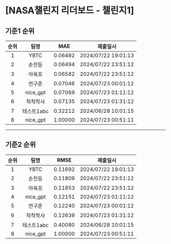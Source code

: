 # [NASA챌린지 리더보드 - 챌린지1]
## 기준1 순위
| 순위 | 팀명 | MAE | 제출일시 |
|:----:|:----:|:-----:|:----:|
| 1 | YBTC | 0.06482 | 2024/07/22 19:01:13 |
| 2 | 손전등 | 0.06494 | 2024/07/22 23:51:12 |
| 3 | 아육프 | 0.06582 | 2024/07/22 23:51:12 |
| 4 | 연구준 | 0.07046 | 2024/07/23 00:01:12 |
| 5 | nice_gpt | 0.07069 | 2024/07/23 01:11:12 |
| 6 | 척척학사 | 0.07135 | 2024/07/23 01:31:12 |
| 7 | 테스트1abc | 0.32212 | 2024/06/28 10:01:15 |
| 8 | nice_gpt | 1.00000 | 2024/07/23 00:51:11 |
___
## 기준2 순위
| 순위 | 팀명 | RMSE | 제출일시 |
|:----:|:----:|:-----:|:----:|
| 1 | YBTC | 0.11692 | 2024/07/22 19:01:13 |
| 2 | 손전등 | 0.11809 | 2024/07/22 23:51:12 |
| 3 | 아육프 | 0.11853 | 2024/07/22 23:51:12 |
| 4 | nice_gpt | 0.12151 | 2024/07/23 01:11:12 |
| 5 | 연구준 | 0.12240 | 2024/07/23 00:01:12 |
| 6 | 척척학사 | 0.12639 | 2024/07/23 01:31:12 |
| 7 | 테스트1abc | 0.40080 | 2024/06/28 10:01:15 |
| 8 | nice_gpt | 1.00000 | 2024/07/23 00:51:11 |
